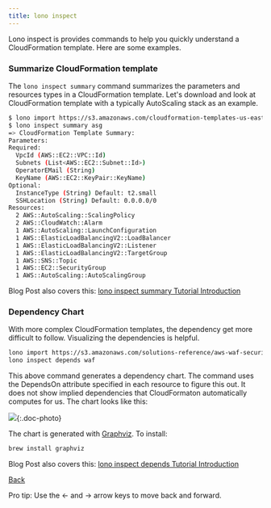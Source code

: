 ```yaml
---
title: lono inspect
---
```


Lono inspect is provides commands to help you quickly understand a CloudFormation template. Here are some examples.

### Summarize CloudFormation template

The `lono inspect summary` command summarizes the parameters and resources types in a CloudFormation template.  Let's download and look at CloudFormation template with a typically AutoScaling stack as an example.

```sh
$ lono import https://s3.amazonaws.com/cloudformation-templates-us-east-1/AutoScalingMultiAZWithNotifications.template --name asg
$ lono inspect summary asg
=> CloudFormation Template Summary:
Parameters:
Required:
  VpcId (AWS::EC2::VPC::Id)
  Subnets (List<AWS::EC2::Subnet::Id>)
  OperatorEMail (String)
  KeyName (AWS::EC2::KeyPair::KeyName)
Optional:
  InstanceType (String) Default: t2.small
  SSHLocation (String) Default: 0.0.0.0/0
Resources:
  2 AWS::AutoScaling::ScalingPolicy
  2 AWS::CloudWatch::Alarm
  1 AWS::AutoScaling::LaunchConfiguration
  1 AWS::ElasticLoadBalancingV2::LoadBalancer
  1 AWS::ElasticLoadBalancingV2::Listener
  1 AWS::ElasticLoadBalancingV2::TargetGroup
  1 AWS::SNS::Topic
  1 AWS::EC2::SecurityGroup
  1 AWS::AutoScaling::AutoScalingGroup
```

Blog Post also covers this: [lono inspect summary Tutorial Introduction](https://blog.boltops.com/2017/09/18/lono-inspect-summary-tutorial-introduction)

### Dependency Chart

With more complex CloudFormation templates, the dependency get more difficult to follow.  Visualizing the dependencies is helpful.

```sh
lono import https://s3.amazonaws.com/solutions-reference/aws-waf-security-automations/latest/aws-waf-security-automations.template --name waf
lono inspect depends waf
```

This above command generates a dependency chart.  The command uses the DependsOn attribute specified in each resource to figure this out.  It does not show implied dependencies that CloudFormaton automatically computes for us.  The chart looks like this:

![](/img/tutorial/waf-chart.png){:.doc-photo}

The chart is generated with [Graphviz](http://www.graphviz.org/). To install:

```sh
brew install graphviz
```

Blog Post also covers this: [lono inspect depends Tutorial Introduction](https://blog.boltops.com/2017/09/20/lono-inspect-depends-tutorial-introduction)

<a id="prev" class="btn btn-basic" href="{% link articles.md %}">Back</a>
<p class="keyboard-tip">Pro tip: Use the <- and -> arrow keys to move back and forward.</p>

